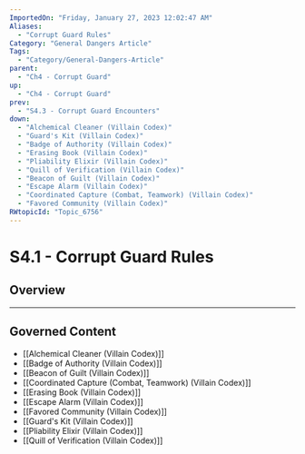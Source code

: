 ```yaml
---
ImportedOn: "Friday, January 27, 2023 12:02:47 AM"
Aliases:
  - "Corrupt Guard Rules"
Category: "General Dangers Article"
Tags:
  - "Category/General-Dangers-Article"
parent:
  - "Ch4 - Corrupt Guard"
up:
  - "Ch4 - Corrupt Guard"
prev:
  - "S4.3 - Corrupt Guard Encounters"
down:
  - "Alchemical Cleaner (Villain Codex)"
  - "Guard's Kit (Villain Codex)"
  - "Badge of Authority (Villain Codex)"
  - "Erasing Book (Villain Codex)"
  - "Pliability Elixir (Villain Codex)"
  - "Quill of Verification (Villain Codex)"
  - "Beacon of Guilt (Villain Codex)"
  - "Escape Alarm (Villain Codex)"
  - "Coordinated Capture (Combat, Teamwork) (Villain Codex)"
  - "Favored Community (Villain Codex)"
RWtopicId: "Topic_6756"
---
```

# S4.1 - Corrupt Guard Rules
## Overview
---
## Governed Content
- [[Alchemical Cleaner (Villain Codex)]]
- [[Badge of Authority (Villain Codex)]]
- [[Beacon of Guilt (Villain Codex)]]
- [[Coordinated Capture (Combat, Teamwork) (Villain Codex)]]
- [[Erasing Book (Villain Codex)]]
- [[Escape Alarm (Villain Codex)]]
- [[Favored Community (Villain Codex)]]
- [[Guard's Kit (Villain Codex)]]
- [[Pliability Elixir (Villain Codex)]]
- [[Quill of Verification (Villain Codex)]]

